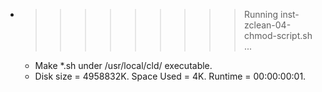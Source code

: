 * >>>>>>>>> Running inst-zclean-04-chmod-script.sh ...
  * Make *.sh under /usr/local/cld/ executable.
  * Disk size = 4958832K. Space Used = 4K. Runtime = 00:00:00:01.
